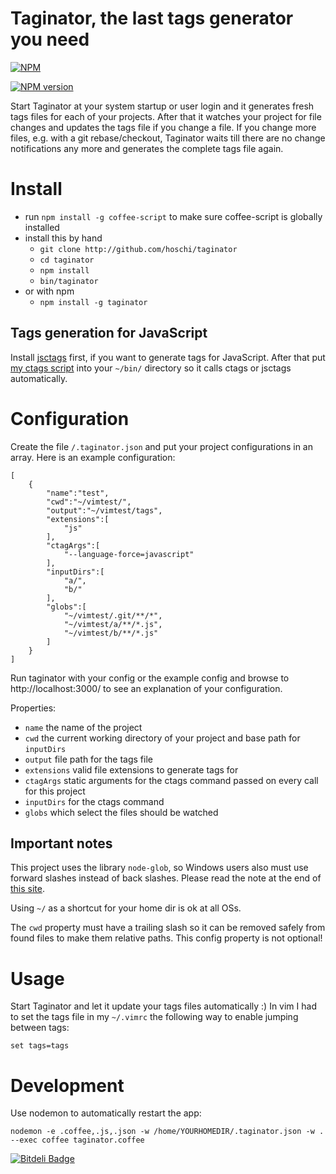 # Taginator, the last tags generator you need

[![NPM](https://nodei.co/npm-dl/taginator.png)](https://nodei.co/npm-dl/taginator/)

[![NPM version](https://badge.fury.io/js/taginator.png)](http://badge.fury.io/js/taginator)

Start Taginator at your system startup or user login and it generates fresh tags files
for each of your projects. After that it watches your project for file changes and
updates the tags file if you change a file. If you change more files, e.g. with a
git rebase/checkout, Taginator waits till there are no change notifications any more
and generates the complete tags file again.

# Install

* run `npm install -g coffee-script` to make sure coffee-script is globally installed
* install this by hand
    * `git clone http://github.com/hoschi/taginator`
    * `cd taginator`
    * `npm install`
    * `bin/taginator`
* or with npm
    * `npm install -g taginator`

## Tags generation for JavaScript

Install [jsctags](https://github.com/mozilla/doctorjs) first, if you want to generate
tags for JavaScript. After that put [my ctags script](https://github.com/hoschi/scripts/blob/master/ctags) into your `~/bin/` directory
so it calls ctags or jsctags automatically.

# Configuration

Create the file `/.taginator.json` and put your project configurations in an array.
Here is an example configuration:

    [
        {
            "name":"test",
            "cwd":"~/vimtest/",
            "output":"~/vimtest/tags",
            "extensions":[
                "js"
            ],
            "ctagArgs":[
                "--language-force=javascript"
            ],
            "inputDirs":[
                "a/",
                "b/"
            ],
            "globs":[
                "~/vimtest/.git/**/*",
                "~/vimtest/a/**/*.js",
                "~/vimtest/b/**/*.js"
            ]
        }
    ]

Run taginator with your config or the example config and browse to
http://localhost:3000/ to see an explanation of your configuration.

Properties:

* `name` the name of the project
* `cwd` the current working directory of your project and base path for `inputDirs`
* `output` file path for the tags file
* `extensions` valid file extensions to generate tags for
* `ctagArgs` static arguments for the ctags command passed on every call for this project
* `inputDirs` for the ctags command
* `globs` which select the files should be watched

## Important notes

This project uses the library `node-glob`, so Windows users also must use forward
slashes instead of back slashes. Please read the note at the end of
[this site](https://github.com/isaacs/node-glob).

Using `~/` as a shortcut for your home dir is ok at all OSs.

The `cwd` property must have a trailing slash so it can be removed safely from
found files to make them relative paths. This config property is not optional!

# Usage

Start Taginator and let it update your tags files automatically :)
In vim I had to set the tags file in my `~/.vimrc` the following way
to enable jumping between tags:

    set tags=tags

# Development

Use nodemon to automatically restart the app:

    nodemon -e .coffee,.js,.json -w /home/YOURHOMEDIR/.taginator.json -w .  --exec coffee taginator.coffee


[![Bitdeli Badge](https://d2weczhvl823v0.cloudfront.net/hoschi/taginator/trend.png)](https://bitdeli.com/free "Bitdeli Badge")

